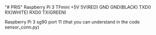 "# PRIS" 
Raspberry Pi 3	TFmini
+5V	5V(RED)
GND	GND(BLACK)
TXD0	RX(WHITE)
RXD0	TX(GREEN)

Raspberry Pi 3 sg90
port 11 (that you can understand in the code sensor_conn.py)
